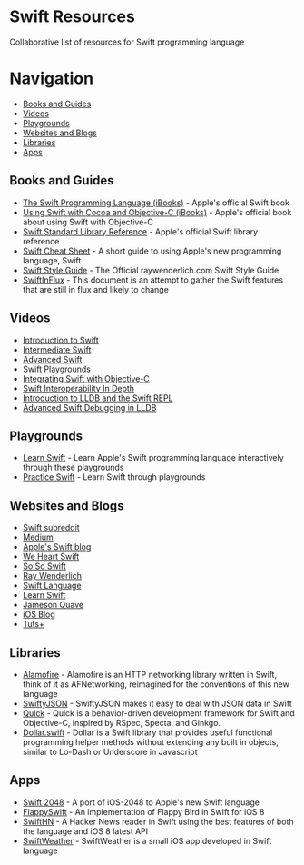 Swift Resources
===============

Collaborative list of resources for Swift programming language

# Navigation

- [Books and Guides](#books-and-guides)
- [Videos](#videos)
- [Playgrounds](#playgrounds)
- [Websites and Blogs](#websites-and-blogs)
- [Libraries](#libraries)
- [Apps](#apps)

## Books and Guides

* [The Swift Programming Language (iBooks)](https://itunes.apple.com/us/book/the-swift-programming-language/id881256329?mt=11&ls=1) - Apple's official Swift book
* [Using Swift with Cocoa and Objective-C (iBooks)](https://itunes.apple.com/us/book/using-swift-cocoa-objective/id888894773?mt=11&ls=1) - Apple's official book about using Swift with Objective-C
* [Swift Standard Library Reference](https://developer.apple.com/library/prerelease/ios/documentation/General/Reference/SwiftStandardLibraryReference/) - Apple's official Swift library reference
* [Swift Cheat Sheet](https://www.gitbook.io/book/mhm5000/swift-cheat-sheet) - A short guide to using Apple's new programming language, Swift
* [Swift Style Guide](https://github.com/raywenderlich/swift-style-guide) - The Official raywenderlich.com Swift Style Guide
* [SwiftInFlux](https://github.com/ksm/SwiftInFlux) - This document is an attempt to gather the Swift features that are still in flux and likely to change

## Videos

* [Introduction to Swift](https://developer.apple.com/videos/wwdc/2014/?id=402)
* [Intermediate Swift](https://developer.apple.com/videos/wwdc/2014/?id=403)
* [Advanced Swift](https://developer.apple.com/videos/wwdc/2014/?id=404)
* [Swift Playgrounds](https://developer.apple.com/videos/wwdc/2014/?id=408)
* [Integrating Swift with Objective-C](https://developer.apple.com/videos/wwdc/2014/?id=406)
* [Swift Interoperability In Depth](https://developer.apple.com/videos/wwdc/2014/?id=407)
* [Introduction to LLDB and the Swift REPL](https://developer.apple.com/videos/wwdc/2014/?id=409)
* [Advanced Swift Debugging in LLDB](https://developer.apple.com/videos/wwdc/2014/?id=410)

## Playgrounds

* [Learn Swift](https://github.com/nettlep/learn-swift) - Learn Apple's Swift programming language interactively through these playgrounds
* [Practice Swift](https://github.com/domenicosolazzo/practice-swift) - Learn Swift through playgrounds

## Websites and Blogs

* [Swift subreddit](http://www.reddit.com/r/swift)
* [Medium](https://medium.com/swift-programming/latest)
* [Apple's Swift blog](https://developer.apple.com/swift/blog/)
* [We Heart Swift](http://www.weheartswift.com/swifting-around/)
* [So So Swift](http://www.sososwift.com/)
* [Ray Wenderlich](http://www.raywenderlich.com/tutorials)
* [Swift Language](http://swiftlang.eu/)
* [Learn Swift](http://www.learnswift.tips/)
* [Jameson Quave](http://jamesonquave.com/blog/developing-ios-apps-using-swift-tutorial/)
* [iOS Blog](http://ios-blog.co.uk/swift-tutorials/)
* [Tuts+](http://code.tutsplus.com/tutorials/an-introduction-to-swift-part-1--cms-21389)

## Libraries

* [Alamofire](https://github.com/Alamofire/Alamofire) - Alamofire is an HTTP networking library written in Swift, think of it as AFNetworking, reimagined for the conventions of this new language
* [SwiftyJSON](https://github.com/lingoer/SwiftyJSON) - SwiftyJSON makes it easy to deal with JSON data in Swift
* [Quick](https://github.com/Quick/Quick) - Quick is a behavior-driven development framework for Swift and Objective-C, inspired by RSpec, Specta, and Ginkgo.
* [Dollar.swift](https://github.com/ankurp/Dollar.swift) - Dollar is a Swift library that provides useful functional programming helper methods without extending any built in objects, similar to Lo-Dash or Underscore in Javascript

## Apps

* [Swift 2048](https://github.com/austinzheng/swift-2048) - A port of iOS-2048 to Apple's new Swift language
* [FlappySwift](https://github.com/fullstackio/FlappySwift) - An implementation of Flappy Bird in Swift for iOS 8
* [SwiftHN](https://github.com/Dimillian/SwiftHN) - A Hacker News reader in Swift using the best features of both the language and iOS 8 latest API
* [SwiftWeather](https://github.com/JakeLin/SwiftWeather) - SwiftWeather is a small iOS app developed in Swift language
